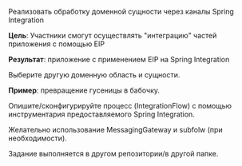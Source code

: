 Реализовать обработку доменной сущности через каналы Spring Integration

**Цель**:
Участники смогут осуществлять "интеграцию" частей приложения с помощью EIP
 
**Результат**: приложение c применением EIP на Spring Integration

Выберите другую доменную область и сущности.

**Пример**: превращение гусеницы в бабочку.

Опишите/сконфигурируйте процесс (IntegrationFlow) с помощью инструментария предоставляемого Spring Integration.

Желательно использование MessagingGateway и subfolw (при необходимости).

Задание выполняется в другом репозитории/в другой папке.